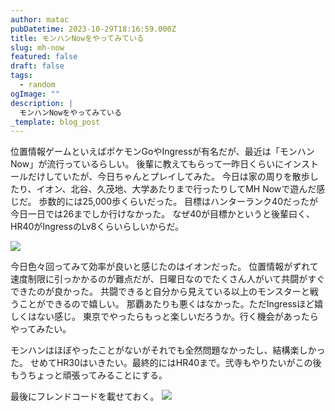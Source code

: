 ```yaml
---
author: matac
pubDatetime: 2023-10-29T18:16:59.000Z
title: モンハンNowをやってみている
slug: mh-now
featured: false
draft: false
tags:
  - random
ogImage: ""
description: |
  モンハンNowをやってみている
_template: blog_post
---
```


位置情報ゲームといえばポケモンGoやIngressが有名だが、最近は「モンハンNow」が流行っているらしい。
後輩に教えてもらって一昨日くらいにインストールだけしていたが、今日ちゃんとプレイしてみた。
今日は家の周りを散歩したり、イオン、北谷、久茂地、大学あたりまで行ったりしてMH Nowで遊んだ感じだ。
歩数的には25,000歩くらいだった。
目標はハンターランク40だったが今日一日では26までしか行けなかった。
なぜ40が目標かというと後輩曰く、HR40がIngressのLv8くらいらしいからだ。

![](/img/ht.jpg)

今日色々回ってみて効率が良いと感じたのはイオンだった。
位置情報がずれて速度制限に引っかかるのが難点だが、日曜日なのでたくさん人がいて共闘がすぐできたのが良かった。
共闘できると自分から見えている以上のモンスターと戦うことができるので嬉しい。
那覇あたりも悪くはなかった。ただIngressほど嬉しくはない感じ。
東京でやったらもっと楽しいだろうか。行く機会があったらやってみたい。

モンハンはほぼやったことがないがそれでも全然問題なかったし、結構楽しかった。
せめてHR30はいきたい。最終的にはHR40まで。弐寺もやりたいがこの後もうちょっと頑張ってみることにする。

最後にフレンドコードを載せておく。
![](/img/ht-qr.jpg)
